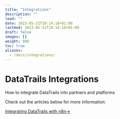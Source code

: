 ```yaml
---
title: "Integrations"
description: ""
lead: ""
date: 2023-05-31T10:14:18+01:00
lastmod: 2023-05-31T10:14:18+01:00
draft: false
images: []
weight: 900
toc: true
aliases: 
  - /docs/integrations/
---
```

<div class= "row justify-content-center">
    <div class="col-md-12 col-lg-10 col-xl-10">
      <h1>DataTrails Integrations</h1>
      <p>How to integrate DataTrails into partners and platforms
      <p> Check out the articles below for more information:</p>
      <a href="/developers/integrations/n8n/">Integrating DataTrails with n8n&rarr;</a><br>
    </div>
</div>
